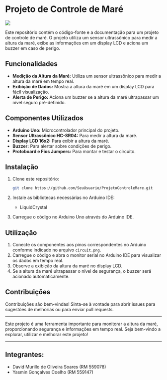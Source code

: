 # Projeto de Controle de Maré

<img src="https://github.com/SeuUsuario/ProjetoControleMare/blob/main/circuit_design.png">

Este repositório contém o código-fonte e a documentação para um projeto de controle de maré. O projeto utiliza um sensor ultrassônico para medir a altura da maré, exibe as informações em um display LCD e aciona um buzzer em caso de perigo.

## Funcionalidades

- **Medição da Altura da Maré:** Utiliza um sensor ultrassônico para medir a altura da maré em tempo real.
- **Exibição de Dados:** Mostra a altura da maré em um display LCD para fácil visualização.
- **Alerta de Perigo:** Aciona um buzzer se a altura da maré ultrapassar um nível seguro pré-definido.

## Componentes Utilizados

- **Arduino Uno:** Microcontrolador principal do projeto.
- **Sensor Ultrassônico HC-SR04:** Para medir a altura da maré.
- **Display LCD 16x2:** Para exibir a altura da maré.
- **Buzzer:** Para alertar sobre condições de perigo.
- **Protoboard e Fios Jumpers:** Para montar e testar o circuito.

## Instalação

1. Clone este repositório:
   ```bash
   git clone https://github.com/SeuUsuario/ProjetoControleMare.git
   ```
2. Instale as bibliotecas necessárias no Arduino IDE:
   - LiquidCrystal

3. Carregue o código no Arduino Uno através do Arduino IDE.

## Utilização

1. Conecte os componentes aos pinos correspondentes no Arduino conforme indicado no arquivo `circuit.png`.
2. Carregue o código e abra o monitor serial no Arduino IDE para visualizar os dados em tempo real.
3. Observe a exibição da altura da maré no display LCD.
4. Se a altura da maré ultrapassar o nível de segurança, o buzzer será acionado automaticamente.

## Contribuições

Contribuições são bem-vindas! Sinta-se à vontade para abrir issues para sugestões de melhorias ou para enviar pull requests.

---

Este projeto é uma ferramenta importante para monitorar a altura da maré, proporcionando segurança e informações em tempo real. Seja bem-vindo a explorar, utilizar e melhorar este projeto!

---

## Integrantes:

- David Murillo de Oliveira Soares (RM 559078)
- Yasmin Gonçalves Coelho (RM 559147)
